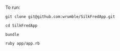 To run:

```git clone git@github.com:wrumble/SilkFredApp.git```

```cd SilkFredApp```

```bundle```

```ruby app/app.rb```
